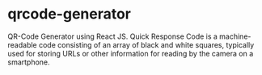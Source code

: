 # qrcode-generator
QR-Code Generator using React JS. Quick Response Code is a machine-readable code consisting of an array of black and white squares, typically used for storing URLs or other information for reading by the camera on a smartphone.
